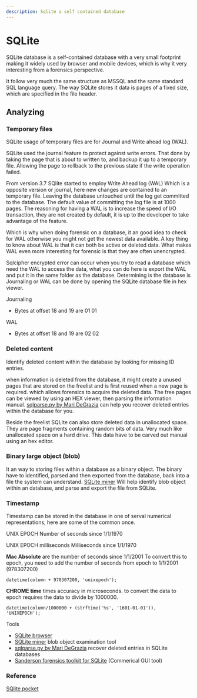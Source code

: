```yaml
---
description: Sqlite a self contained database
---
```


# SQLite

SQLite database is a self-contained database with a very small footprint making it widely used by browser and mobile devices, which is why it very interesting from a forensics perspective.

It follow very much the same structure as MSSQL and the same standard SQL language query. The way SQLite stores it data is pages of a fixed size, which are specified in the file header.

## Analyzing

### Temporary files

SQLite usage of temporary files are for Journal and Write ahead log (WAL).

SQLite used the journal feature to protect against write errors. That done by taking the page that is about to written to, and backup it up to a temporary file. Allowing the page to rollback to the previous state if the write operation failed.

From version 3.7 SQlite started to employ Write Ahead log (WAL) Which is a opposite version or journal, here new changes are contained to an temporary file. Leaving the database untouched until the log get committed to the database. The default value of committing the log file is at 1000 pages. The reasoning for having a WAL is to increase the speed of I/O transaction, they are not created by default, it is up to the developer to take advantage of the feature.

Which is why when doing forensic on a database, it an good idea to check for WAL otherwise you might not get the newest data available. A key thing to know about WAL is that it can both be active or deleted data. What makes WAL even more interesting for forensic is that they are often unencrypted.

Sqlcipher encrypted error can occur when you try to read a database which need the WAL to access the data, what you can do here is export the WAL and put it in the same folder as the database. Determining is the database is Journaling or WAL can be done by opening the SQLite database file in hex viewer.

Journaling

* Bytes at offset 18 and 19 are 01 01

WAL

* Bytes at offset 18 and 19 are 02 02

### Deleted content

Identify deleted content within the database by looking for missing ID entries.

when information is deleted from the database, it might create a unused pages that are stored on the freelist and is first reused when a new page is required. which allows forensics to acquire the deleted data. The free pages can be viewed by using an HEX viewer, then parsing the information manual. [sqlparse.py by Mari DeGrazia](https://github.com/mdegrazia/SQLite-Deleted-Records-Parser) can help you recover deleted entries within the database for you.

Beside the freelist SQLIte can also store deleted data in unallocated space. They are page fragments containing random bits of data. Very much like unallocated space on a hard drive. This data have to be carved out manual using an hex editor.

### Binary large object (blob)

It an way to storing files within a database as a binary object. The binary have to identified, parsed and then exported from the database, back into a file the system can understand. [SQLite miner](https://github.com/threeplanetssoftware/sqlite\_miner) Will help identify blob object within an database, and parse and export the file from SQLite.

### Timestamp

Timestamp can be stored in the database in one of serval numerical representations, here are some of the common once.

UNIX EPOCH Number of seconds since 1/1/1970

UNIX EPOCH milliseconds Milliseconds since 1/1/1970

**Mac Absolute** are the number of seconds since 1/1/2001 To convert this to epoch, you need to add the number of seconds from epoch to 1/1/2001 (978307200)

```
datetime(column + 978307200, 'unixepoch');
```

**CHROME time** times accuracy in microseconds. to convert the data to epoch requires the data to divide by 1000000.

```
datetime(column/1000000 + (strftime('%s', '1601-01-01')), 'UNIXEPOCH');
```

Tools

* [SQLite browser](https://sqlitebrowser.org/)
* [SQLite miner](https://github.com/threeplanetssoftware/sqlite\_miner) blob object examination tool
* [sqlparse.py by Mari DeGrazia](https://github.com/mdegrazia/SQLite-Deleted-Records-Parser) recover deleted entries in SQLite databases
* [Sanderson forensics toolkit for SQLite](https://sqliteforensictoolkit.com/sqlite-forensic-toolkit/) (Commerical GUI tool)

### Reference

[SQlite pocket](https://www.sans.org/posters/sqlite-pocket-reference-guide/)
